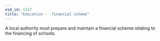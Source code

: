 ```yaml
---
esd_id: 1117
title: "Education -  financial scheme"
---
```


A local authority must prepare and maintain a financial scheme relating to the financing of schools.

